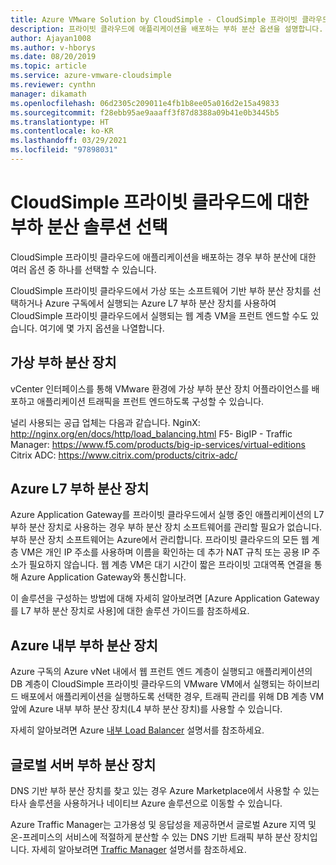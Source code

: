 ```yaml
---
title: Azure VMware Solution by CloudSimple - CloudSimple 프라이빗 클라우드에 대한 부하 분산 솔루션 선택
description: 프라이빗 클라우드에 애플리케이션을 배포하는 부하 분산 옵션을 설명합니다.
author: Ajayan1008
ms.author: v-hborys
ms.date: 08/20/2019
ms.topic: article
ms.service: azure-vmware-cloudsimple
ms.reviewer: cynthn
manager: dikamath
ms.openlocfilehash: 06d2305c209011e4fb1b8ee05a016d2e15a49833
ms.sourcegitcommit: f28ebb95ae9aaaff3f87d8388a09b41e0b3445b5
ms.translationtype: HT
ms.contentlocale: ko-KR
ms.lasthandoff: 03/29/2021
ms.locfileid: "97898031"
---
```

# <a name="choose-a-load-balancing-solution-for-cloudsimple-private-clouds"></a>CloudSimple 프라이빗 클라우드에 대한 부하 분산 솔루션 선택

CloudSimple 프라이빗 클라우드에 애플리케이션을 배포하는 경우 부하 분산에 대한 여러 옵션 중 하나를 선택할 수 있습니다.

CloudSimple 프라이빗 클라우드에서 가상 또는 소프트웨어 기반 부하 분산 장치를 선택하거나 Azure 구독에서 실행되는 Azure L7 부하 분산 장치를 사용하여 CloudSimple 프라이빗 클라우드에서 실행되는 웹 계층 VM을 프런트 엔드할 수도 있습니다. 여기에 몇 가지 옵션을 나열합니다.

## <a name="virtual-load-balancers"></a>가상 부하 분산 장치

vCenter 인터페이스를 통해 VMware 환경에 가상 부하 분산 장치 어플라이언스를 배포하고 애플리케이션 트래픽을 프런트 엔드하도록 구성할 수 있습니다.

널리 사용되는 공급 업체는 다음과 같습니다. NginX: http://nginx.org/en/docs/http/load_balancing.html F5- BigIP - Traffic Manager: https://www.f5.com/products/big-ip-services/virtual-editions Citrix ADC: https://www.citrix.com/products/citrix-adc/

## <a name="azure-l7-load-balancer"></a>Azure L7 부하 분산 장치

Azure Application Gateway를 프라이빗 클라우드에서 실행 중인 애플리케이션의 L7 부하 분산 장치로 사용하는 경우 부하 분산 장치 소프트웨어를 관리할 필요가 없습니다. 부하 분산 장치 소프트웨어는 Azure에서 관리합니다. 프라이빗 클라우드의 모든 웹 계층 VM은 개인 IP 주소를 사용하며 이름을 확인하는 데 추가 NAT 규칙 또는 공용 IP 주소가 필요하지 않습니다. 웹 계층 VM은 대기 시간이 짧은 프라이빗 고대역폭 연결을 통해 Azure Application Gateway와 통신합니다.

이 솔루션을 구성하는 방법에 대해 자세히 알아보려면 [Azure Application Gateway를 L7 부하 분산 장치로 사용]에 대한 솔루션 가이드를 참조하세요.

## <a name="azure-internal-load-balancer"></a>Azure 내부 부하 분산 장치

Azure 구독의 Azure vNet 내에서 웹 프런트 엔드 계층이 실행되고 애플리케이션의 DB 계층이 CloudSimple 프라이빗 클라우드의 VMware VM에서 실행되는 하이브리드 배포에서 애플리케이션을 실행하도록 선택한 경우, 트래픽 관리를 위해 DB 계층 VM 앞에 Azure 내부 부하 분산 장치(L4 부하 분산 장치)를 사용할 수 있습니다.

자세히 알아보려면 Azure [내부 Load Balancer](../load-balancer/components.md#frontend-ip-configurations) 설명서를 참조하세요.

## <a name="global-server-load-balancer"></a>글로벌 서버 부하 분산 장치

DNS 기반 부하 분산 장치를 찾고 있는 경우 Azure Marketplace에서 사용할 수 있는 타사 솔루션을 사용하거나 네이티브 Azure 솔루션으로 이동할 수 있습니다.

Azure Traffic Manager는 고가용성 및 응답성을 제공하면서 글로벌 Azure 지역 및 온-프레미스의 서비스에 적절하게 분산할 수 있는 DNS 기반 트래픽 부하 분산 장치입니다. 자세히 알아보려면 [Traffic Manager](../traffic-manager/traffic-manager-configure-geographic-routing-method.md) 설명서를 참조하세요.
